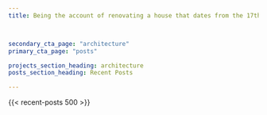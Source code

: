 ```yaml
---
title: Being the account of renovating a house that dates from the 17th century - how to modernise and make it contemporary while retaining the features that determine its Grade II Listed status



secondary_cta_page: "architecture"
primary_cta_page: "posts"

projects_section_heading: architecture
posts_section_heading: Recent Posts

---
```

<!--Being the account of renovating a house that dates from the 17th century. How to modernise and make it contemporary while retaining the features that determine its Grade II Listed status.
-->


{{< recent-posts 500 >}}
<!--{{< projects 3 >}}-->
